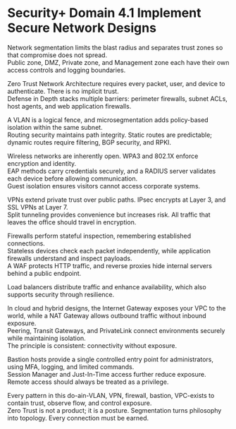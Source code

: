 # Security+ Domain 4.1 Implement Secure Network Designs

Network segmentation limits the blast radius and separates trust zones so that compromise does not spread.  
Public zone, DMZ, Private zone, and Management zone each have their own access controls and logging boundaries.

Zero Trust Network Architecture requires every packet, user, and device to authenticate. There is no implicit trust.  
Defense in Depth stacks multiple barriers: perimeter firewalls, subnet ACLs, host agents, and web application firewalls.

A VLAN is a logical fence, and microsegmentation adds policy-based isolation within the same subnet.  
Routing security maintains path integrity. Static routes are predictable; dynamic routes require filtering, BGP security, and RPKI.

Wireless networks are inherently open. WPA3 and 802.1X enforce encryption and identity.  
EAP methods carry credentials securely, and a RADIUS server validates each device before allowing communication.  
Guest isolation ensures visitors cannot access corporate systems.

VPNs extend private trust over public paths. IPsec encrypts at Layer 3, and SSL VPNs at Layer 7.  
Split tunneling provides convenience but increases risk. All traffic that leaves the office should travel in encryption.

Firewalls perform stateful inspection, remembering established connections.  
Stateless devices check each packet independently, while application firewalls understand and inspect payloads.  
A WAF protects HTTP traffic, and reverse proxies hide internal servers behind a public endpoint.

Load balancers distribute traffic and enhance availability, which also supports security through resilience.

In cloud and hybrid designs, the Internet Gateway exposes your VPC to the world, while a NAT Gateway allows outbound traffic without inbound exposure.  
Peering, Transit Gateways, and PrivateLink connect environments securely while maintaining isolation.  
The principle is consistent: connectivity without exposure.

Bastion hosts provide a single controlled entry point for administrators, using MFA, logging, and limited commands.  
Session Manager and Just-In-Time access further reduce exposure. Remote access should always be treated as a privilege.

Every pattern in this do-ain-VLAN, VPN, firewall, bastion, VPC-exists to contain trust, observe flow, and control exposure.  
Zero Trust is not a product; it is a posture. Segmentation turns philosophy into topology. Every connection must be earned.
